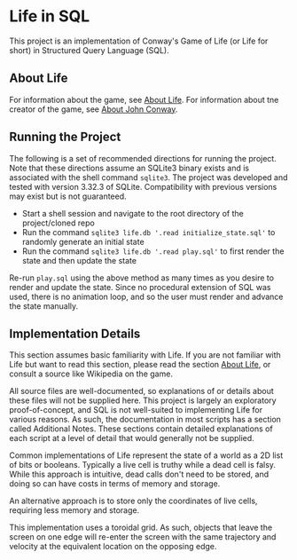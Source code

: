 # Life in SQL
This project is an implementation of Conway's Game of Life (or Life for short) in Structured Query Language (SQL).

## About Life
For information about the game, see [About Life](https://github.com/bshapka/life-in-x/blob/main/ABOUT_LIFE.md).
For information about tne creator of the game, see [About John Conway](https://github.com/bshapka/life-in-x/blob/main/ABOUT_CONWAY.md).

## Running the Project
The following is a set of recommended directions for running the project. Note that these directions assume an SQLite3 
binary exists and is associated with the shell command `sqlite3`. The project was developed and tested with version 3.32.3 
of SQLite. Compatibility with previous versions may exist but is not guaranteed.
* Start a shell session and navigate to the root directory of the project/cloned repo
* Run the command `sqlite3 life.db '.read initialize_state.sql'` to randomly generate an initial state
* Run the command `sqlite3 life.db '.read play.sql'` to first render the state and then update the state

Re-run `play.sql` using the above method as many times as you desire to render and update the state. Since no procedural
extension of SQL was used, there is no animation loop, and so the user must render and advance the state manually.

## Implementation Details
This section assumes basic familiarity with Life. If you are not familiar with Life but want to 
read this section, please read the section [About Life](https://github.com/bshapka/life-in-x/blob/main/ABOUT_LIFE.md), 
or consult a source like Wikipedia on the game.

All source files are well-documented, so explanations of or details about these files will not be supplied here. 
This project is largely an exploratory proof-of-concept, and SQL is not well-suited to implementing Life for various 
reasons. As such, the documentation in most scripts has a section called Additional Notes. These sections contain 
detailed explanations of each script at a level of detail that would generally not be supplied.

Common implementations of Life represent the state of a world as a 2D list of bits or booleans. Typically 
a live cell is truthy while a dead cell is falsy. While this approach is intuitive, dead calls don't need
to be stored, and doing so can have costs in terms of memory and storage.

An alternative approach is to store only the coordinates of live cells, requiring less memory and storage.

This implementation uses a toroidal grid. As such, objects that leave the screen on one edge will re-enter the screen 
with the same trajectory and velocity at the equivalent location on the opposing edge.
